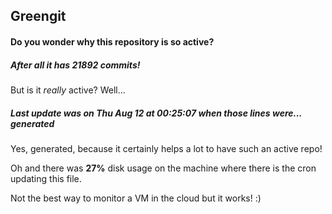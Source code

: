 ## Greengit

#### Do you wonder why this repository is so active?

##### After all it has 21892 commits!

But is it *really* active? Well...

##### Last update was on Thu Aug 12 at 00:25:07 when those lines were... generated

Yes, generated, because it certainly helps a lot to have such an active repo!

Oh and there was **27%** disk usage on the machine
where there is the cron updating this file.

Not the best way to monitor a VM in the cloud but it works! :)
